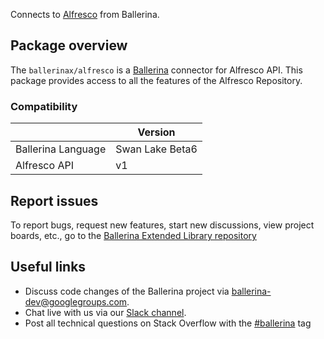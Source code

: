 Connects to [Alfresco](https://docs.alfresco.com/content-services/latest/develop/rest-api-guide/) from Ballerina.

## Package overview
The `ballerinax/alfresco` is a [Ballerina](https://ballerina.io/) connector for Alfresco API. This package provides access to all the features of the Alfresco Repository.

### Compatibility
|                    | Version          |
|--------------------|------------------|
| Ballerina Language | Swan Lake Beta6  |
| Alfresco API       | v1               |

## Report issues
To report bugs, request new features, start new discussions, view project boards, etc., go to the [Ballerina Extended Library repository](https://github.com/ballerina-platform/ballerina-extended-library)

## Useful links
- Discuss code changes of the Ballerina project via [ballerina-dev@googlegroups.com](mailto:ballerina-dev@googlegroups.com).
- Chat live with us via our [Slack channel](https://ballerina.io/community/slack/).
- Post all technical questions on Stack Overflow with the [#ballerina](https://stackoverflow.com/questions/tagged/ballerina) tag

